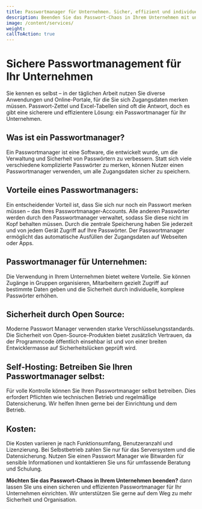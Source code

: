 ```yaml
---
title: Passwortmanager für Unternehmen. Sicher, effizient und individuell anpassbar.
description: Beenden Sie das Passwort-Chaos in Ihrem Unternehmen mit unserem Passwortmanager. Zentrale Verwaltung, automatisches Ausfüllen, individuelle Zugriffsrechte und die Sicherheit von Open Source. Erfahren Sie, wie Sie Ihre Zugangsdaten sicher und effizient organisieren können.
image: /content/services/
weight: 
callToAction: true
---
```

# Sichere Passwortmanagement für Ihr Unternehmen

Sie kennen es selbst – in der täglichen Arbeit nutzen Sie diverse Anwendungen und Online-Portale, für die Sie sich Zugangsdaten merken müssen. Passwort-Zettel und Excel-Tabellen sind oft die Antwort, doch es gibt eine sicherere und effizientere Lösung: ein Passwortmanager für Ihr Unternehmen.

## Was ist ein Passwortmanager?
Ein Passwortmanager ist eine Software, die entwickelt wurde, um die Verwaltung und Sicherheit von Passwörtern zu verbessern. Statt sich viele verschiedene komplizierte Passwörter zu merken, können Nutzer einen Passwortmanager verwenden, um alle Zugangsdaten sicher zu speichern.

## Vorteile eines Passwortmanagers:
Ein entscheidender Vorteil ist, dass Sie sich nur noch ein Passwort merken müssen – das Ihres Passwortmanager-Accounts. Alle anderen Passwörter werden durch den Passwortmanager verwaltet, sodass Sie diese nicht im Kopf behalten müssen. Durch die zentrale Speicherung haben Sie jederzeit und von jedem Gerät Zugriff auf Ihre Passwörter. Der Passwortmanager ermöglicht das automatische Ausfüllen der Zugangsdaten auf Webseiten oder Apps.

## Passwortmanager für Unternehmen:
Die Verwendung in Ihrem Unternehmen bietet weitere Vorteile. Sie können Zugänge in Gruppen organisieren, Mitarbeitern gezielt Zugriff auf bestimmte Daten geben und die Sicherheit durch individuelle, komplexe Passwörter erhöhen.

## Sicherheit durch Open Source:
Moderne Passwort Manager verwenden starke Verschlüsselungsstandards. Die Sicherheit von Open-Source-Produkten bietet zusätzlich Vertrauen, da der Programmcode öffentlich einsehbar ist und von einer breiten Entwicklermasse auf Sicherheitslücken geprüft wird.

## Self-Hosting: Betreiben Sie Ihren Passwortmanager selbst:
Für volle Kontrolle können Sie Ihren Passwortmanager selbst betreiben. Dies erfordert Pflichten wie technischen Betrieb und regelmäßige Datensicherung. Wir helfen Ihnen gerne bei der Einrichtung und dem Betrieb.

## Kosten:
Die Kosten variieren je nach Funktionsumfang, Benutzeranzahl und Lizenzierung. Bei Selbstbetrieb zahlen Sie nur für das Serversystem und die Datensicherung. Nutzen Sie einen Passwort Manager wie Bitwarden für sensible Informationen und kontaktieren Sie uns für umfassende Beratung und Schulung.

**Möchten Sie das Passwort-Chaos in Ihrem Unternehmen beenden?** dann lassen SIe uns einen sicheren und effizienten Passwortmanager für Ihr Unternehmen einrichten. 
Wir unterstützen Sie gerne auf dem Weg zu mehr Sicherheit und Organisation.